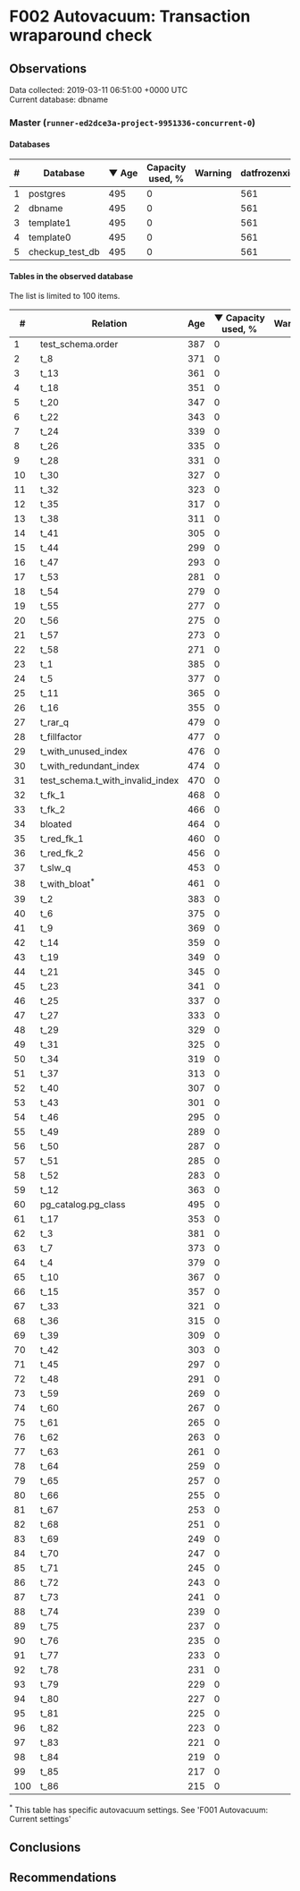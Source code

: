 # F002 Autovacuum: Transaction wraparound check #

## Observations ##
Data collected: 2019-03-11 06:51:00 +0000 UTC  
Current database: dbname  


### Master (`runner-ed2dce3a-project-9951336-concurrent-0`) ###

#### Databases ####
  

\# | Database | &#9660;&nbsp;Age | Capacity used, % | Warning | datfrozenxid
--|--------|-----|------------------|---------|--------------
1 |postgres |495 |0 |  |561
2 |dbname |495 |0 |  |561
3 |template1 |495 |0 |  |561
4 |template0 |495 |0 |  |561
5 |checkup_test_db |495 |0 |  |561



#### Tables in the observed database ####
The list is limited to 100 items.  

\# | Relation | Age | &#9660;&nbsp;Capacity used, % | Warning |rel_relfrozenxid | toast_relfrozenxid 
---|-------|-----|------------------|---------|-----------------|--------------------
1 |test_schema.order |387 |0 |  |669 |0 |
2 |t_8 |371 |0 |  |685 |0 |
3 |t_13 |361 |0 |  |695 |0 |
4 |t_18 |351 |0 |  |705 |0 |
5 |t_20 |347 |0 |  |709 |0 |
6 |t_22 |343 |0 |  |713 |0 |
7 |t_24 |339 |0 |  |717 |0 |
8 |t_26 |335 |0 |  |721 |0 |
9 |t_28 |331 |0 |  |725 |0 |
10 |t_30 |327 |0 |  |729 |0 |
11 |t_32 |323 |0 |  |733 |0 |
12 |t_35 |317 |0 |  |739 |0 |
13 |t_38 |311 |0 |  |745 |0 |
14 |t_41 |305 |0 |  |751 |0 |
15 |t_44 |299 |0 |  |757 |0 |
16 |t_47 |293 |0 |  |763 |0 |
17 |t_53 |281 |0 |  |775 |0 |
18 |t_54 |279 |0 |  |777 |0 |
19 |t_55 |277 |0 |  |779 |0 |
20 |t_56 |275 |0 |  |781 |0 |
21 |t_57 |273 |0 |  |783 |0 |
22 |t_58 |271 |0 |  |785 |0 |
23 |t_1 |385 |0 |  |671 |0 |
24 |t_5 |377 |0 |  |679 |0 |
25 |t_11 |365 |0 |  |691 |0 |
26 |t_16 |355 |0 |  |701 |0 |
27 |t_rar_q |479 |0 |  |577 |0 |
28 |t_fillfactor |477 |0 |  |579 |0 |
29 |t_with_unused_index |476 |0 |  |580 |0 |
30 |t_with_redundant_index |474 |0 |  |582 |0 |
31 |test_schema.t_with_invalid_index |470 |0 |  |586 |0 |
32 |t_fk_1 |468 |0 |  |588 |0 |
33 |t_fk_2 |466 |0 |  |590 |0 |
34 |bloated |464 |0 |  |592 |0 |
35 |t_red_fk_1 |460 |0 |  |596 |0 |
36 |t_red_fk_2 |456 |0 |  |600 |0 |
37 |t_slw_q |453 |0 |  |603 |0 |
38 |t_with_bloat<sup>*</sup> |461 |0 |  |595 |0 |
39 |t_2 |383 |0 |  |673 |0 |
40 |t_6 |375 |0 |  |681 |0 |
41 |t_9 |369 |0 |  |687 |0 |
42 |t_14 |359 |0 |  |697 |0 |
43 |t_19 |349 |0 |  |707 |0 |
44 |t_21 |345 |0 |  |711 |0 |
45 |t_23 |341 |0 |  |715 |0 |
46 |t_25 |337 |0 |  |719 |0 |
47 |t_27 |333 |0 |  |723 |0 |
48 |t_29 |329 |0 |  |727 |0 |
49 |t_31 |325 |0 |  |731 |0 |
50 |t_34 |319 |0 |  |737 |0 |
51 |t_37 |313 |0 |  |743 |0 |
52 |t_40 |307 |0 |  |749 |0 |
53 |t_43 |301 |0 |  |755 |0 |
54 |t_46 |295 |0 |  |761 |0 |
55 |t_49 |289 |0 |  |767 |0 |
56 |t_50 |287 |0 |  |769 |0 |
57 |t_51 |285 |0 |  |771 |0 |
58 |t_52 |283 |0 |  |773 |0 |
59 |t_12 |363 |0 |  |693 |0 |
60 |pg_catalog.pg_class |495 |0 |  |561 |0 |
61 |t_17 |353 |0 |  |703 |0 |
62 |t_3 |381 |0 |  |675 |0 |
63 |t_7 |373 |0 |  |683 |0 |
64 |t_4 |379 |0 |  |677 |0 |
65 |t_10 |367 |0 |  |689 |0 |
66 |t_15 |357 |0 |  |699 |0 |
67 |t_33 |321 |0 |  |735 |0 |
68 |t_36 |315 |0 |  |741 |0 |
69 |t_39 |309 |0 |  |747 |0 |
70 |t_42 |303 |0 |  |753 |0 |
71 |t_45 |297 |0 |  |759 |0 |
72 |t_48 |291 |0 |  |765 |0 |
73 |t_59 |269 |0 |  |787 |0 |
74 |t_60 |267 |0 |  |789 |0 |
75 |t_61 |265 |0 |  |791 |0 |
76 |t_62 |263 |0 |  |793 |0 |
77 |t_63 |261 |0 |  |795 |0 |
78 |t_64 |259 |0 |  |797 |0 |
79 |t_65 |257 |0 |  |799 |0 |
80 |t_66 |255 |0 |  |801 |0 |
81 |t_67 |253 |0 |  |803 |0 |
82 |t_68 |251 |0 |  |805 |0 |
83 |t_69 |249 |0 |  |807 |0 |
84 |t_70 |247 |0 |  |809 |0 |
85 |t_71 |245 |0 |  |811 |0 |
86 |t_72 |243 |0 |  |813 |0 |
87 |t_73 |241 |0 |  |815 |0 |
88 |t_74 |239 |0 |  |817 |0 |
89 |t_75 |237 |0 |  |819 |0 |
90 |t_76 |235 |0 |  |821 |0 |
91 |t_77 |233 |0 |  |823 |0 |
92 |t_78 |231 |0 |  |825 |0 |
93 |t_79 |229 |0 |  |827 |0 |
94 |t_80 |227 |0 |  |829 |0 |
95 |t_81 |225 |0 |  |831 |0 |
96 |t_82 |223 |0 |  |833 |0 |
97 |t_83 |221 |0 |  |835 |0 |
98 |t_84 |219 |0 |  |837 |0 |
99 |t_85 |217 |0 |  |839 |0 |
100 |t_86 |215 |0 |  |841 |0 |


<sup>*</sup> This table has specific autovacuum settings. See 'F001 Autovacuum: Current settings'


## Conclusions ##


## Recommendations ##

